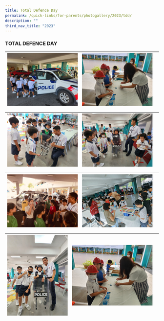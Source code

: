 ```yaml
---
title: Total Defence Day
permalink: /quick-links/for-parents/photogallery/2023/tdd/
description: ""
third_nav_title: "2023"
---
```

### TOTAL DEFENCE DAY

| ![](/images/Total%20Defence%20Day%202023/20230216_095438.jpg) | ![](/images/Total%20Defence%20Day%202023/20230216_094813.jpg) |  |
| -------- | -------- | -------- |

| ![](/images/Total%20Defence%20Day%202023/20230216_095820.jpg) | ![](/images/Total%20Defence%20Day%202023/20230216_101118.jpg) |  |
| -------- | -------- | -------- |

|![](/images/Total%20Defence%20Day%202023/img-20230216-wa0019.jpg) | ![](/images/Total%20Defence%20Day%202023/img-20230216-wa0015.jpg) |  |
| -------- | -------- | -------- |

|![](/images/Total%20Defence%20Day%202023/20230216_102317.jpg) |![](/images/Total%20Defence%20Day%202023/20230216_094813.jpg) |  |
| -------- | -------- | -------- |